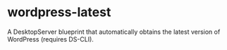 # wordpress-latest
A DesktopServer blueprint that automatically obtains the latest version of WordPress (requires DS-CLI).
